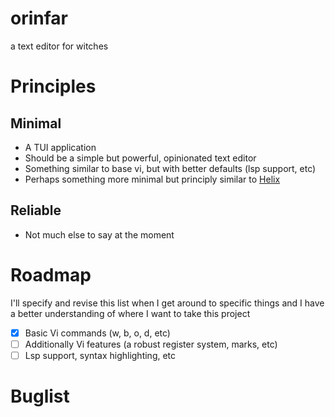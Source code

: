 # orinfar

a text editor for witches

# Principles

## Minimal

- A TUI application
- Should be a simple but powerful, opinionated text editor
- Something similar to base vi, but with better defaults (lsp support, etc)
- Perhaps something more minimal but principly similar to [Helix](https://helix-editor.com/)

## Reliable

- Not much else to say at the moment

# Roadmap

I'll specify and revise this list when I get around to specific things and I have a better understanding of where I want to take this project

- [x] Basic Vi commands (w, b, o, d, etc)
- [ ] Additionally Vi features (a robust register system, marks, etc)
- [ ] Lsp support, syntax highlighting, etc

# Buglist
